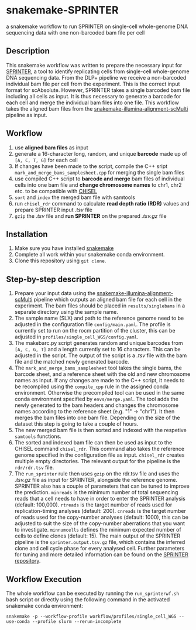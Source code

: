 # snakemake-SPRINTER
a snakemake workflow to run SPRINTER on single-cell whole-genome DNA sequencing data with one non-barcoded bam file per cell

## Description
This snakemake workflow was written to prepare the necessary input for [SPRINTER](https://github.com/zaccaria-lab/SPRINTER), a tool to identify replicating cells from single-cell whole-genome DNA sequencing data. From the DLP+ pipeline we receive a non-barcoded individual bam file per cell from the experiment. This is the correct input format for scAbsolute. However, SPRINTER takes a single barcoded bam file including all cells as input. It is thus necessary to generate a barcode for each cell and merge the individual bam files into one file. This workflow takes the aligned bam files from the [snakemake-illumina-alignment-scMulti](https://github.com/tkasper-cruk/snakemake-illumina-alignment-scMulti) pipeline as input. 

## Workflow
1. use **aligned bam files** as input
2. generate a 16-character long, random, and unique **barcode** made up of `[A, C, T, G]` for each cell
3. If changes have been made to the script, compile the C++ sript `mark_and_merge_bams_samplesheet.cpp` for merging the single bam files
4. use compiled C++ script to **barcode and merge** bam files of individual cells into one bam file and **change chromosome names** to chr1, chr2 etc. to be compatible with [CHISEL](https://github.com/raphael-group/chisel)
5. `sort` and `index` the merged bam file with samtools
6. run `chisel_rdr` command to calculate **read depth ratio (RDR)** values and prepare SPRINTER input _.tsv_ file 
7. `gzip` the _.tsv_ file and **run SPRINTER** on the prepared _.tsv.gz_ file

## Installation
1. Make sure you have installed [snakemake](https://snakemake.readthedocs.io/en/stable/getting_started/installation.html)
2. Complete all work within your snakemake conda environment.
3. Clone this repository using `git clone`.

## Step-by-step description
1. Prepare your input data using the [snakemake-illumina-alignment-scMulti](https://github.com/tkasper-cruk/snakemake-illumina-alignment-scMulti) pipeline which outputs an aligned bam file for each cell in the experiment. The bam files should be placed in `results/singlebams` in a separate directory using the sample name. 
2. The sample name (SLX) and path to the reference genome need to be adjusted in the configuration file `config/main.yaml`. The profile is currently set to run on the rocm partition of the cluster, this can be adjusted in `profiles/single_cell_WGS/config.yaml`.
3. The makebarc.py script generates random and unique barcodes from `[A, C, G, T]` and a length currently set to 16 characters. This can be adjusted in the script. The output of the script is a _.tsv_ file with the bam file and the matched newly generated barcode. 
4. The `mark_and_merge_bams_samplesheet` tool takes the single bams, the barcode sheet, and a reference sheet with the old and new chromosome names as input. If any changes are made to the C++ script, it needs to be recompiled using the `compile_cpp` rule in the assigned conda environment. Otherwise the precompiled tool can be used in the same conda environment specified by `envs/merge.yaml`. The tool adds the newly generated to the bam headers and changes the chromosome names according to the reference sheet (e.g. "1" -> "chr1"). It then merges the bam files into one bam file. Depending on the size of the dataset this step is going to take a couple of hours.
5. The new merged bam file is then sorted and indexed with the respetive `samtools` functions.
6. The sorted and indexed bam file can then be used as input to the CHISEL command `chisel_rdr`. This command also takes the reference genome specified in the configuration file as input. `chisel_rdr` creates multiple empty directories. The relevant output for the pipeline is the `rdr/rdr.tsv` file. 
7. The `run_sprinter` rule then uses `gzip` on the rdr.tsv file and uses the _.tsv.gz_ file as input for SPRINTER, alongside the reference genome. SPRINTER also has a couple of parameters that can be tuned to improve the prediction. `minreads` is the minimum number of total sequencing reads that a cell needs to have in order to enter the SPRINTER analysis (default: 100,000). `rtreads` is the target number of reads used for replication-timing analyses (default: 200). `cnreads` is the target number of reads used for the copy-number analyses (default: 1000), this can be adjusted to suit the size of the copy-number aberrations that you want to investigate. `minnumcells` defines the minimum expected number of cells to define clones (default: 15). The main output of the SPRINTER pipeline is the `sprinter.output.tsv.gz` file, which contains the inferred clone and cell cycle phase for every analysed cell. Further parameters for tuning and more detailed information can be found on the [SPRINTER repository](https://github.com/zaccaria-lab/SPRINTER).

## Workflow Execution
The whole workflow can be executed by running the `run_sprinterwf.sh` bash script or directly using the following command in the activated snakemake conda environment:
```
snakemake -p --workflow-profile workflow/profiles/single_cell_WGS --use-conda --profile slurm --rerun-incomplete
```

